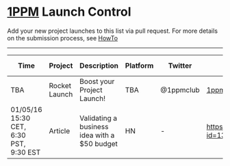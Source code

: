 # [1PPM](http://1ppm.club) Launch Control

Add your new project launches to this list via pull request. For more details on the submission process, see [HowTo](LaunchCountdown_HowTo.md)

---

|Time   |Project  |Description |Platform | Twitter | Feedback Channel| Campaign Link |
|-------|---------|------------|---------|---------|-----------------|---------------|
|TBA | Rocket Launch | Boost your Project Launch! |TBA | @1ppmclub | [1ppm@1ppm.club](1ppm@1ppm.club)| - |
|01/05/16 15:30 CET, 6:30 PST, 9:30 EST| Article | Validating a business idea with a $50 budget | HN | - | https://news.ycombinator.com/item?id=13327296 |
